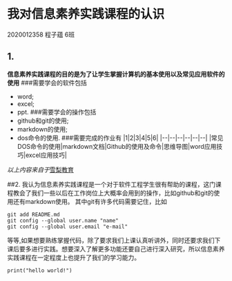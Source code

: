 # 我对信息素养实践课程的认识 
2020012358 程子蕴 6班
## 1.
**信息素养实践课程的目的是为了让学生掌握计算机的基本使用以及常见应用软件的使用**
###需要学会的软件包括
- word;
- excel;
- ppt.
###需要学会的操作包括
- github和git的使用;
- markdown的使用;
- dos命令的使用.
###需要完成的作业有
|1|2|3|4|5|6|
|--|--|--|--|--|--|
|常见DOS命令的使用|markdown文档|Github的使用及命令|思维导图|word应用技巧|excel应用技巧|

*以上内容来自于*[雪梨教育](http://www.edu2act.cn/team/xin-xi-su-yang-shi-jian/tasks/2374/)

##2.
我认为信息素养实践课程是一个对于软件工程学生很有帮助的课程，这门课程教会了我们一些以后在工作岗位上大概率会用到的操作，比如github和git的使用还有markdown使用。
其中git有许多代码需要记住，比如

```
git add README.md
git config --global user.name "name"
git config --global user.email "e-mail"
```

等等,如果想要熟练掌握代码，除了要求我们上课认真听讲外，同时还要求我们下课后要多进行实践。想要深入了解更多功能还要自己进行深入研究，所以信息素养实践课程在一定程度上也提升了我们的学习能力。



`print("hello world!")`